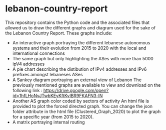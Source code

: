 # lebanon-country-report
This repository contains the Python code and the associated files that allowed us to draw the different graphs and diagram used for the sake of the Lebanon Country Report.
These graphs include:
  - An interactive graph portraying the different lebanese autonomous systems and their evolution from 2015 to 2020 with the local and         international connections
  - The same graph but only highlighting the ASes with more than 5000 ipV4 addresses
  - A pie chart describing the distibution of IPv4 addresses and IPv6 prefixes amongst lebaneses ASes
  - A Sankey diagram portraying an external view of Lebanon
The previously mentioned graphs are available to view and download on the following link :
https://drive.google.com/open?id=1hfLHoNvJTwbKEyKftKvIBR9FKAFN3-lN
  - Another AS graph color coded by sectors of activity
An html file is provided to plot the forced directed graph. You can change the json folder attribute in the html file  (Clustered_Graph_2020) to plot the graph for a specific year (from 2015 to 2020). 
  - A matrix portraying internal routing
 

 

